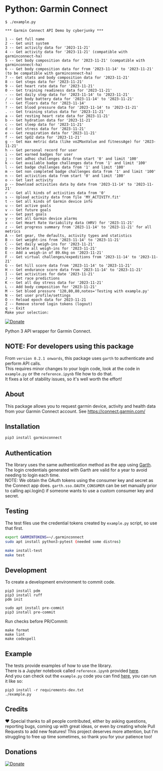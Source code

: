 # Python: Garmin Connect

```
$ ./example.py 

*** Garmin Connect API Demo by cyberjunky ***

1 -- Get full name
2 -- Get unit system
3 -- Get activity data for '2023-11-21'
4 -- Get activity data for '2023-11-21' (compatible with garminconnect-ha)
5 -- Get body composition data for '2023-11-21' (compatible with garminconnect-ha)
6 -- Get body composition data for from '2023-11-14' to '2023-11-21' (to be compatible with garminconnect-ha)
7 -- Get stats and body composition data for '2023-11-21'
8 -- Get steps data for '2023-11-21'
9 -- Get heart rate data for '2023-11-21'
0 -- Get training readiness data for '2023-11-21'
- -- Get daily step data for '2023-11-14' to '2023-11-21'
/ -- Get body battery data for '2023-11-14' to '2023-11-21'
! -- Get floors data for '2023-11-14'
? -- Get blood pressure data for '2023-11-14' to '2023-11-21'
. -- Get training status data for '2023-11-21'
a -- Get resting heart rate data for 2023-11-21'
b -- Get hydration data for '2023-11-21'
c -- Get sleep data for '2023-11-21'
d -- Get stress data for '2023-11-21'
e -- Get respiration data for '2023-11-21'
f -- Get SpO2 data for '2023-11-21'
g -- Get max metric data (like vo2MaxValue and fitnessAge) for '2023-11-21'
h -- Get personal record for user
i -- Get earned badges for user
j -- Get adhoc challenges data from start '0' and limit '100'
k -- Get available badge challenges data from '1' and limit '100'
l -- Get badge challenges data from '1' and limit '100'
m -- Get non completed badge challenges data from '1' and limit '100'
n -- Get activities data from start '0' and limit '100'
o -- Get last activity
p -- Download activities data by date from '2023-11-14' to '2023-11-21'
r -- Get all kinds of activities data from '0'
s -- Upload activity data from file 'MY_ACTIVITY.fit'
t -- Get all kinds of Garmin device info
u -- Get active goals
v -- Get future goals
w -- Get past goals
y -- Get all Garmin device alarms
x -- Get Heart Rate Variability data (HRV) for '2023-11-21'
z -- Get progress summary from '2023-11-14' to '2023-11-21' for all metrics
A -- Get gear, the defaults, activity types and statistics
B -- Get weight-ins from '2023-11-14' to '2023-11-21'
C -- Get daily weigh-ins for '2023-11-21'
D -- Delete all weigh-ins for '2023-11-21'
E -- Add a weigh-in of 89.6kg on '2023-11-21'
F -- Get virtual challenges/expeditions from '2023-11-14' to '2023-11-21'
G -- Get hill score data from '2023-11-14' to '2023-11-21'
H -- Get endurance score data from '2023-11-14' to '2023-11-21'
I -- Get activities for date '2023-11-21'
J -- Get race predictions
K -- Get all day stress data for '2023-11-21'
L -- Add body composition for '2023-11-21'
M -- Set blood pressure '120,80,80,notes='Testing with example.py'
N -- Get user profile/settings
O -- Reload epoch data for 2023-11-21
Z -- Remove stored login tokens (logout)
q -- Exit
Make your selection: 
```

[![Donate](https://img.shields.io/badge/Donate-PayPal-green.svg)](https://www.paypal.me/cyberjunkynl/)

Python 3 API wrapper for Garmin Connect.

## NOTE: For developers using this package
From `version 0.2.1 onwards`, this package uses `garth` to authenticate and perform API calls.  
This requires minor changes to your login code, look at the code in `example.py` or the `reference.ipynb` file how to do that.  
It fixes a lot of stability issues, so it's well worth the effort!  

## About

This package allows you to request garmin device, activity and health data from your Garmin Connect account.
See <https://connect.garmin.com/>

## Installation

```bash
pip3 install garminconnect
```

## Authentication

The library uses the same authentication method as the app using [Garth](https://github.com/matin/garth).
The login credentials generated with Garth are valid for a year to avoid needing to login each time.  
NOTE: We obtain the OAuth tokens using the consumer key and secret as the Connect app does.
`garth.sso.OAUTH_CONSUMER` can be set manually prior to calling api.login() if someone wants to use a custom consumer key and secret.

## Testing

The test files use the credential tokens created by `example.py` script, so use that first.

```bash
export GARMINTOKENS=~/.garminconnect
sudo apt install python3-pytest (needed some distros)

make install-test
make test
```

## Development

To create a development environment to commit code.

```
pip3 install pdm
pip3 install ruff
pdm init

sudo apt install pre-commit
pip3 install pre-commit
```
Run checks before PR/Commit:
```
make format
make lint
make codespell
```

## Example
The tests provide examples of how to use the library.  
There is a Jupyter notebook called `reference.ipynb` provided [here](https://github.com/cyberjunky/python-garminconnect/blob/master/reference.ipynb).  
And you can check out the `example.py` code you can find [here](https://raw.githubusercontent.com/cyberjunky/python-garminconnect/master/example.py), you can run it like so:  
```
pip3 install -r requirements-dev.txt
./example.py
```

## Credits

:heart: Special thanks to all people contributed, either by asking questions, reporting bugs, coming up with great ideas, or even by creating whole Pull Requests to add new features!
This project deserves more attention, but I'm struggling to free up time sometimes, so thank you for your patience too!

## Donations

[![Donate](https://img.shields.io/badge/Donate-PayPal-green.svg)](https://www.paypal.me/cyberjunkynl/)
